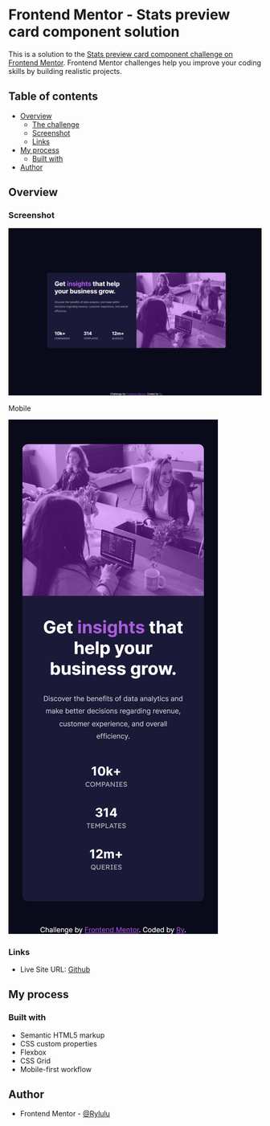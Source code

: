 # Frontend Mentor - Stats preview card component solution

This is a solution to the [Stats preview card component challenge on Frontend Mentor](https://www.frontendmentor.io/challenges/stats-preview-card-component-8JqbgoU62). Frontend Mentor challenges help you improve your coding skills by building realistic projects.

## Table of contents

- [Overview](#overview)
  - [The challenge](#the-challenge)
  - [Screenshot](#screenshot)
  - [Links](#links)
- [My process](#my-process)
  - [Built with](#built-with)
- [Author](#author)


## Overview

### Screenshot

![](./screenshot.png)

Mobile

![](./mobilescreenshot.png)

### Links

- Live Site URL: [Github](https://rylulu.github.io/Results-Summary-Component/)

## My process

### Built with

- Semantic HTML5 markup
- CSS custom properties
- Flexbox
- CSS Grid
- Mobile-first workflow

## Author

- Frontend Mentor - [@Rylulu](https://www.frontendmentor.io/profile/Rylulu)
